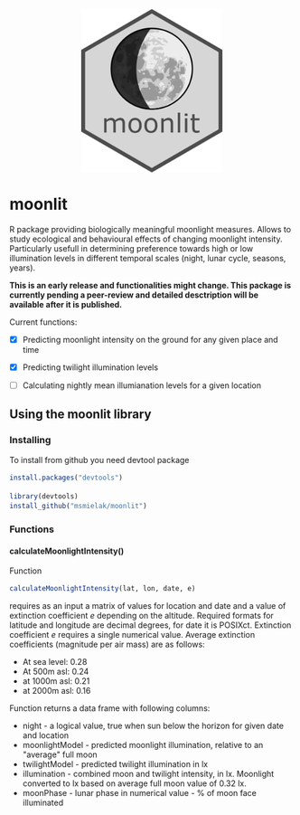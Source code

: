 
<p align="center">
  <img align="center" src="graphics/moonlit_logo.png" width="250px"/>
</p>

# moonlit


R package providing biologically meaningful moonlight measures. Allows to study ecological and behavioural effects of changing moonlight intensity.
Particularly usefull in determining preference towards high or low illumination levels in different temporal scales (night, lunar cycle, seasons, years).


__This is an early release and functionalities might change. This package is currently pending a peer-review and detailed desctription will be available after it is published.__


Current functions:

- [x] Predicting moonlight intensity on the ground for any given place and time
- [x] Predicting twilight illumination levels 
- [ ] Calculating nightly mean illumianation levels for a given location




## Using the moonlit library
### Installing
To install from github you need devtool package

```R
install.packages("devtools")

library(devtools)
install_github("msmielak/moonlit")
```

### Functions
#### calculateMoonlightIntensity()

Function
```R
calculateMoonlightIntensity(lat, lon, date, e)
```
requires as an input a matrix of values for location and date and a value of extinction coefficient *e* depending on the altitude. Required formats for latitude and longitude are decimal degrees, for date it is POSIXct. Extinction coefficient *e* requires a single numerical value. Average extinction coefficients (magnitude per air mass) are as follows:
* At sea level: 0.28
* At 500m asl: 0.24
* at 1000m asl: 0.21
* at 2000m asl: 0.16

Function returns a data frame with following columns:
* night - a logical value, true when sun below the horizon for given date and location
* moonlightModel - predicted moonlight illumination, relative to an "average" full moon
* twilightModel - predicted twilight illumination in lx
* illumination - combined moon and twilight intensity, in lx. Moonlight converted to lx based on average full moon value of 0.32 lx.
* moonPhase - lunar phase in numerical value - % of moon face illuminated
